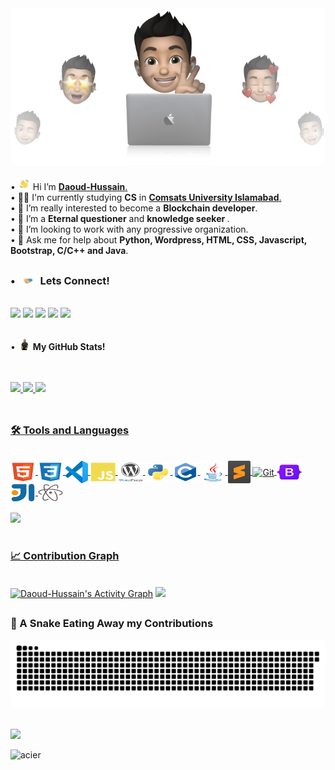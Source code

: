 <!--About myself!-->
<div align="center" >  
<img  src="cover-photo.png" > </div>  </br> </a>
<div align="left" >
•  <img src="shake-hand.gif" width="20px"> Hi I’m <a href="http://daoud-hussain.com" target="_blank"><b>Daoud-Hussain</b>.</a> <br>
• 👨‍🎓 I'm currently studying <b>CS</b> in <a href="https://www.comsats.edu.pk/"><b>Comsats University Islamabad</b>.</a><br>
• 👀 I’m really interested to become a <b>Blockchain developer</b>.<br>
• 🌱 I’m a <b>Eternal questioner</b> and <b>knowledge seeker </b>. <br>
• 💞️ I’m looking to work with any progressive organization.<br>
• 💬 Ask me for help about <b>Python, Wordpress, HTML, CSS, Javascript, Bootstrap, C/C++ and Java</b>.<br>
</div>

##

<!--:Social Media Links!-->
<div>
<h3> • <img src="shakehand.gif" width="32">  <b> Lets Connect! </b> </h3> <br>
<a href = "https://www.facebook.com/nadan.daoud"><img src="https://img.icons8.com/color/48/000000/facebook.png"/></a>
<a href = "https://www.instagram.com/daoud_huxxain/"><img src="https://img.icons8.com/fluent/48/000000/instagram-new.png"/></a>
<a href = "https://www.linkedin.com/in/daoud-hussain/"><img src="https://img.icons8.com/fluent/48/000000/linkedin.png"/></a>
<a href = "http://daoud-hussain.com"><img width="45" src="https://user-images.githubusercontent.com/87219816/170118695-dbda0e7b-11b1-4b06-a246-23abb6e08ea4.png"/></a>
<a href = "https://twitter.com/Daoud_Huxxain"><img src="https://img.icons8.com/fluent/48/000000/twitter.png"/></a>
 

</div>


##

<!--Github stats!-->
  <p> • <img src="github-stats.gif" width="20">  <b>  My GitHub Stats! </b> </p> <br>
<br>
<div>
  <a href="https://github.com/Daoud-Hussain">
  <img height="150em" src="https://github-readme-stats.vercel.app/api?username=Daoud-Hussain&show_icons=true&theme=dracula&include_all_commits=true&count_private=true"/>
  <img height="150em" src="https://github-readme-stats.vercel.app/api/top-langs/?username=Daoud-Hussain&layout=compact&langs_count=7&theme=dracula"/>
    
  <img src="https://readme-typing-svg.herokuapp.com?font=Open+Sans&color=F77676&width=500&lines=These+are+my+GitHub+stats..">
</div> <br>

##

  <!--Used Languages and tools!-->
### 🛠 Tools and Languages

<div style="display: inline_block"><br>  
  <img align="center" alt="html" height="30" width="40" src="https://raw.githubusercontent.com/devicons/devicon/master/icons/html5/html5-original.svg" />
  <img align="center" alt="css" height="30" width="40" src="https://raw.githubusercontent.com/devicons/devicon/master/icons/css3/css3-original.svg" />
  <img align="center" alt="Visual Studio Code" width="36px" src="https://raw.githubusercontent.com/github/explore/80688e429a7d4ef2fca1e82350fe8e3517d3494d/topics/visual-studio-code/visual-studio-code.png" />
  <img align="center" alt="javascript" height="30" width="40" src="https://raw.githubusercontent.com/devicons/devicon/master/icons/javascript/javascript-plain.svg" />
  <img align="center" alt="wordpress" height="30" width="40" src="https://raw.githubusercontent.com/devicons/devicon/master/icons/wordpress/wordpress-original.svg" />
  <img align="center" alt="python" height="30" width="40" src="https://raw.githubusercontent.com/devicons/devicon/master/icons/python/python-original.svg" />
  <img align="center" alt="c++" height="30" width="40" src="https://raw.githubusercontent.com/devicons/devicon/master/icons/c/c-original.svg" />
   <img align="center" alt="java" height="30" width="40" src="https://raw.githubusercontent.com/devicons/devicon/master/icons/java/java-original.svg" />
  <img align="center" alt="Sublime-Text" width="36px" src="https://raw.githubusercontent.com/github/explore/80688e429a7d4ef2fca1e82350fe8e3517d3494d/topics/sublime-text/sublime-text.png" />
  <img align="center" alt="Git" width="36px" src="https://cdn.icon-icons.com/icons2/2415/PNG/512/git_plain_wordmark_logo_icon_146508.png" />
  <img align="center" alt="bootstrap" height="30" width="40" src="https://raw.githubusercontent.com/devicons/devicon/master/icons/bootstrap/bootstrap-original.svg" />
  <img align="center" alt="intellij" height="30" width="40" src="https://raw.githubusercontent.com/devicons/devicon/master/icons/intellij/intellij-original.svg" />
  <img align="center" alt="atom" height="30" width="40" src="https://raw.githubusercontent.com/devicons/devicon/master/icons/atom/atom-original.svg" />
</div> <br>
    
<img src="https://readme-typing-svg.herokuapp.com?font=Open+Sans&color=F0E68C&width=500&lines=These+are+the+tools+that+I+am+working+with..">

#
    
<!--Contribution Graph Section!-->
### 📈 Contribution Graph
 
   <br/>
<a href="https://github.com/daoud-hussain"><img alt="Daoud-Hussain's Activity Graph" src="https://activity-graph.herokuapp.com/graph?username=daoud-hussain&bg_color=0D1117&color=5BCDEC&line=5BCDEC&point=FFFFFF&hide_border=true" /></a>

<img src="https://readme-typing-svg.herokuapp.com?font=Open+Sans&color0000FF&width=500&lines=This+is+my+contribution+graph..">
 
##
    
<!--Snake Animation!-->
### 🐍 A Snake Eating Away my Contributions

![Snake animation](https://github.com/Lucbm99/Lucbm99/blob/output/github-contribution-grid-snake.svg)

##

<img src="https://readme-typing-svg.herokuapp.com?font=Open+Sans&color=27e650c4&width=500&lines=Thanks+For+Visiting+my+Profile..">
    

<!--Profile view counter API!-->
<p align="left"> <img src="https://gpvc.arturio.dev/Daoud-Hussain" alt="acier" /> </p>
